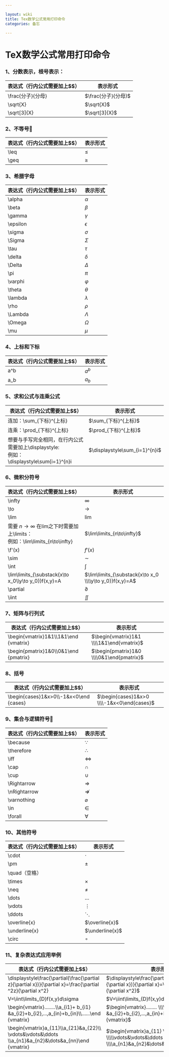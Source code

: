 ```yaml
---

layout: wiki
title: Tex数学公式常用打印命令
categories: 备忘

---
```




# TeX数学公式常用打印命令

### 1、分数表示，根号表示：

| 表达式（行内公式需要加上$$） | 表示形式            |
| :--------------------------- | ------------------- |
| \frac{分子}{分母}            | $\frac{分子}{分母}$ |
| \sqrt{X}                     | $\sqrt{X}$          |
| \sqrt[3]{X}                  | $\sqrt[3]{X}$       |

### 2、不等号

| 表达式（行内公式需要加上$$） | 表示形式 |
| ---------------------------- | -------- |
| \leq                         | $\leq$   |
| \geq                         | $\geq$   |

### 3、希腊字母

| 表达式（行内公式需要加上$$） | 表示形式   |
| ---------------------------- | ---------- |
| \alpha                       | $\alpha$   |
| \beta                        | $\beta$    |
| \gamma                       | $\gamma$   |
| \epsilon                     | $\epsilon$ |
| \sigma                       | $\sigma$   |
| \Sigma                       | $\Sigma$   |
| \tau                         | $\tau$     |
| \delta                       | $\delta$   |
| \Delta                       | $\Delta$   |
| \pi                          | $\pi$      |
| \varphi                      | $\varphi$  |
| \theta                       | $\theta$   |
| \lambda                      | $\lambda$  |
| \rho                         | $\rho$     |
| \Lambda                      | $\Lambda$  |
| \Omega                       | $\Omega$   |
| \mu                          | $\mu$      |

### 4、上标和下标

| 表达式（行内公式需要加上$$） | 表示形式 |
| ---------------------------- | -------- |
| a^b                          | $a^b$    |
| a_b                          | $a_b$    |

### 5、求和公式与连乘公式

| 表达式（行内公式需要加上$$）                                 | 表示形式                       |
| ------------------------------------------------------------ | ------------------------------ |
| 连加：\sum_{下标}^{上标}                                     | $\sum_{下标}^{上标}$           |
| 连乘：\prod_{下标}^{上标}                                    | $\prod_{下标}^{上标}$          |
| 想要与手写完全相同，在行内公式需要加上\displaystyle: <br />例如：\displaystyle\sum{i=1}^{n}i | $\displaystyle\sum_{i=1}^{n}i$ |

### 6、微积分符号

| 表达式（行内公式需要加上$$）                                 | 表示形式                                                 |
| ------------------------------------------------------------ | -------------------------------------------------------- |
| \infty                                                       | $\infty$                                                 |
| \to                                                          | $\to$                                                    |
| \lim                                                         | $\lim$                                                   |
| 需要 $n\to\infty$ 在lim之下时需要加上\limits：<br />例如：\lim\limits_{n\to\infty} | $\lim\limits_{n\to\infty}$                               |
| \f'(x)                                                       | $f'(x)$                                                  |
| \sim                                                         | $\sim$                                                   |
| \int                                                         | $\int$                                                   |
| \lim\limits_{\substack{x\to x_0\\\y\to y_0}}f(x,y)=A         | $\lim\limits_{\substack{x\to x_0 \\\\y\to y_0}}f(x,y)=A$ |
| \partial                                                     | $\partial$                                               |
| \iint                                                        | $\iint$                                                  |

### 7、矩阵与行列式

| 表达式（行内公式需要加上$$）            | 表示形式                                  |
| --------------------------------------- | ----------------------------------------- |
| \\begin{vmatrix}1&1\\\1&1\end {vmatrix} | $\begin{vmatrix}1&1 \\\\1&1\end{vmatrix}$ |
| \\begin{pmatrix}1&0\\\0&1\end {pmatrix} | $\begin{pmatrix}1&0 \\\\0&1\end{pmatrix}$ |

### 8、括号

| 表达式（行内公式需要加上$$）              | 表示形式                                   |
| ----------------------------------------- | ------------------------------------------ |
| \\begin{cases}1&x>0\\\\-1&x<0\end {cases} | $\begin{cases}1&x>0 \\\\-1&x<0\end{cases}$ |

### 9、集合与逻辑符号

| 表达式（行内公式需要加上$$） | 表示形式       |
| ---------------------------- | -------------- |
| \because                     | $\because$     |
| \therefore                   | $\therefore$   |
| \iff                         | $\iff$         |
| \cap                         | $\cap$         |
| \cup                         | $\cup$         |
| \Rightarrow                  | $\Rightarrow$  |
| \nRightarrow                 | $\nRightarrow$ |
| \varnothing                  | $\varnothing$  |
| \in                          | $\in$          |
| \forall                      | $\forall$      |

### 10、其他符号

| 表达式（行内公式需要加上$$） | 表示形式        |
| ---------------------------- | --------------- |
| \cdot                        | $\cdot$         |
| \pm                          | $\pm$           |
| \quad（空格）                | $\quad$         |
| \times                       | $\times$        |
| \neq                         | $\neq$          |
| \dots                        | $\dots$         |
| \vdots                       | $\vdots$        |
| \ddots                       | $\ddots$        |
| \overline{x}                 | $\overline{x}$  |
| \underline{x}                | $\underline{x}$ |
| \circ                        | $\circ$         |

### 11、复杂表达式应用举例

| **表达式（行内公式需要加上$$）**                             | 表示形式                                                     |
| ------------------------------------------------------------ | ------------------------------------------------------------ |
| \displaystyle\frac{\partial(\frac{\partial z}{\partial x})}{\partial x}=\frac{\partial ^2z}{\partial x^2} | $\displaystyle\frac{\partial(\frac{\partial z}{\partial x})}{\partial x}=\frac{\partial ^2z}{\partial x^2}$ |
| V=\iint\limits_{D}f(x,y)d\sigma                              | $V=\iint\limits_{D}f(x,y)d\sigma$                            |
| \\begin{vmatrix}........\\\a_{i1}+ b_{i1} &a_{i2}+b_{i2},...,a_{in}+b_{in}\\\\......\end {vmatrix} | $\begin{vmatrix}........ \\\\a_{i1}+b_{i1} &a_{i2}+b_{i2},...,a_{in}+b_{in} \\\\......\end {vmatrix}$ |
| \\begin{vmatrix}a_{11}\\\a_{21}&a_{22}\\\ \vdots&\vdots&\ddots \\\a_{n1}&a_{n2}&\dots&a_{nn}\end {vmatrix} | $\begin{vmatrix}a_{11} \\\\a_{21}&a_{22} \\\\\vdots&\vdots&\ddots  \\\\a_{n1}&a_{n2}&\dots&a_{nn}\end{vmatrix}$ |

